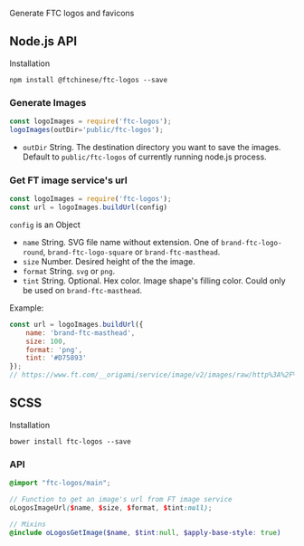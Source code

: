 Generate FTC logos and favicons

## Node.js API

Installation
```
npm install @ftchinese/ftc-logos --save
```

### Generate Images

```js
const logoImages = require('ftc-logos');
logoImages(outDir='public/ftc-logos');
```

* `outDir` String. The destination directory you want to save the images. Default to `public/ftc-logos` of currently running node.js process.

### Get FT image service's url

```js
const logoImages = require('ftc-logos');
const url = logoImages.buildUrl(config)
```

`config` is an Object
* `name` String. SVG file name without extension. One of `brand-ftc-logo-round`, `brand-ftc-logo-square` or `brand-ftc-masthead`.
* `size` Number. Desired height of the the image.
* `format` String. `svg` or `png`.
* `tint` String. Optional. Hex color. Image shape's filling color. Could only be used on `brand-ftc-masthead`.

Example:

```js
const url = logoImages.buildUrl({
    name: 'brand-ftc-masthead',
    size: 100,
    format: 'png',
    tint: '#D75893'
});
// https://www.ft.com/__origami/service/image/v2/images/raw/http%3A%2F%2Finteractive.ftchinese.com%2Flogo-images%2Fbrand-ftc-masthead.svg?source=ftchinese&height=100&format=png&tint=%23D75893
```

## SCSS

Installation
```
bower install ftc-logos --save
```

### API

```scss
@import "ftc-logos/main";

// Function to get an image's url from FT image service
oLogosImageUrl($name, $size, $format, $tint:null);

// Mixins
@include oLogosGetImage($name, $tint:null, $apply-base-style: true)
```

